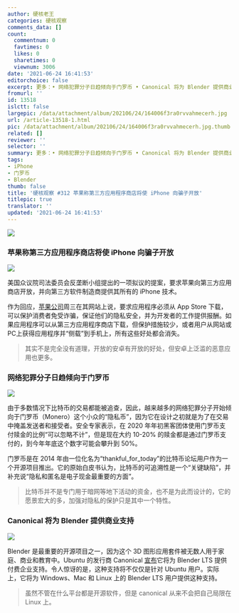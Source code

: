 ```yaml
---
author: 硬核老王
categories: 硬核观察
comments_data: []
count:
  commentnum: 0
  favtimes: 0
  likes: 0
  sharetimes: 0
  viewnum: 3006
date: '2021-06-24 16:41:53'
editorchoice: false
excerpt: 更多：• 网络犯罪分子日趋倾向于门罗币 • Canonical 将为 Blender 提供商业支持
fromurl: ''
id: 13518
islctt: false
largepic: /data/attachment/album/202106/24/164006f3ra0rvvahmecerh.jpg
url: /article-13518-1.html
pic: /data/attachment/album/202106/24/164006f3ra0rvvahmecerh.jpg.thumb.jpg
related: []
reviewer: ''
selector: ''
summary: 更多：• 网络犯罪分子日趋倾向于门罗币 • Canonical 将为 Blender 提供商业支持
tags:
- iPhone
- 门罗币
- Blender
thumb: false
title: '硬核观察 #312 苹果称第三方应用程序商店将使 iPhone 向骗子开放'
titlepic: true
translator: ''
updated: '2021-06-24 16:41:53'
---
```


![](/data/attachment/album/202106/24/164006f3ra0rvvahmecerh.jpg)


### 苹果称第三方应用程序商店将使 iPhone 向骗子开放


![](/data/attachment/album/202106/24/164017jgilnxiqqa9ze9ym.jpg)


美国众议院司法委员会反垄断小组提出的一项拟议的提案，要求苹果向第三方应用商店开放，并向第三方软件制造商提供其所有的 iPhone 技术。


作为回应，[苹果公司](https://www.bloomberg.com/news/articles/2021-06-23/apple-says-third-party-app-stores-would-open-iphones-to-scammers)周三在其网站上说，要求应用程序必须从 App Store 下载，可以保护消费者免受诈骗，保证他们的隐私安全，并为开发者的工作提供报酬。如果应用程序可以从第三方应用程序商店下载，但保护措施较少，或者用户从网站或PC上获得应用程序并“侧载”到手机上，所有这些好处都会消失。



> 
> 其实不是完全没有道理，开放的安卓有开放的好处，但安卓上泛滥的恶意应用也更多。
> 
> 
> 


### 网络犯罪分子日趋倾向于门罗币


![](/data/attachment/album/202106/24/164038r4j3vgwogjk9m4g8.jpg)


由于多数情况下比特币的交易都能被追查，因此，越来越多的网络犯罪分子开始倾向于门罗币（Monero）这个小众的“隐私币”，因为它在设计之初就是为了在交易中掩盖发送者和接受者。安全专家表示，在 2020 年年初黑客团体使用门罗币支付赎金的比例“可以忽略不计”，但是现在大约 10-20% 的赎金都是通过门罗币支付的，到今年年底这个数字可能会攀升到 50%。


门罗币是在 2014 年由一位化名为“thankful\_for\_today”的比特币论坛用户作为一个开源项目推出。它的原始白皮书认为，比特币的可追溯性是一个“关键缺陷”，并补充说“隐私和匿名是电子现金最重要的方面”。



> 
> 比特币并不是专门用于暗网等地下活动的资金，也不是为此而设计的，它的愿景宏大的多，加强对隐私的保护只是其中一个特性。
> 
> 
> 


### Canonical 将为 Blender 提供商业支持


![](/data/attachment/album/202106/24/164139ofz0drwtfft4c4mo.jpg)


Blender 是最重要的开源项目之一，因为这个 3D 图形应用套件被无数人用于家庭、商业和教育中。Ubuntu 的发行商 Canonical [宣布](https://ubuntu.com/blog/blender-support-from-canonical)它将为 Blender LTS 提供付费企业支持。令人惊讶的是，这种支持将不仅仅是针对 Ubuntu 用户。实际上，它将为 Windows、Mac 和 Linux 上的 Blender LTS 用户提供这种支持。



> 
> 虽然不管在什么平台都是开源软件，但是 canonical 从来不会把自己局限在 Linux 上。
> 
> 
>